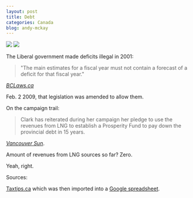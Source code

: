 ```yaml
---
layout: post
title: Debt
categories: Canada
blog: andy-mckay
---
```

<img src="http://www.agmweb.ca/files/total-bc-debt.png" />
<img src="http://www.agmweb.ca/files/bc-debt-gdp.png" />

The Liberal government made deficits illegal in 2001:

<blockquote>"The main estimates for a fiscal year must not contain a forecast of a deficit for that fiscal year."</blockquote>
<cite><a href="http://www.bclaws.ca/EPLibraries/bclaws_new/document/ID/freeside/00_01028_01#section2">BCLaws.ca</a></cite>

Feb. 2 2009, that legislation was amended to allow them.

On the campaign trail:

<blockquote>Clark has reiterated during her campaign her pledge to use the revenues from LNG to establish a Prosperity Fund to pay down the provincial debt in 15 years.</blockquote>
<cite><a href="http://www.vancouversun.com/news/bc-election/Clark+takes+campaign+heart+region/8263155/story.html">Vancouver Sun</a></cite>.

Amount of revenues from LNG sources so far? Zero.

Yeah, right.

Sources:

<a href="http://www.taxtips.ca/statistics/bcdebt.htm">Taxtips.ca</a> which was then imported into a <a href="https://docs.google.com/spreadsheet/ccc?key=0ApbiPdOYdv9IdHlMZE9DMVNZZWY0X1FFSkF1dzhhOEE&usp=sharing">Google spreadsheet</a>.
